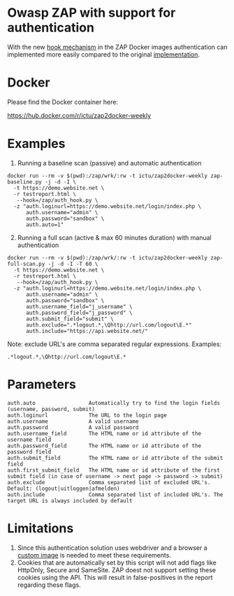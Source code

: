# Owasp ZAP with support for authentication
With the new [hook mechanism](https://github.com/zaproxy/zaproxy/issues/4925) in the ZAP Docker images authentication can implemented more easily compared to the original [implementation](https://github.com/ICTU/zap-baseline/blob/master/zap-baseline-custom.py).

# Docker

Please find the Docker container here:

https://hub.docker.com/r/ictu/zap2docker-weekly

# Examples

1. Running a baseline scan (passive) and automatic authentication
```
docker run --rm -v $(pwd):/zap/wrk/:rw -t ictu/zap2docker-weekly zap-baseline.py -j -d -I \
  -t https://demo.website.net \
  -r testreport.html \
   --hook=/zap/auth_hook.py \ 
  -z "auth.loginurl=https://demo.website.net/login/index.php \
      auth.username="admin" \
      auth.password="sandbox" \
      auth.auto=1"
```

2. Running a full scan (active & max 60 minutes duration) with manual authentication
```
docker run --rm -v $(pwd):/zap/wrk/:rw -t ictu/zap2docker-weekly zap-full-scan.py -j -d -I -T 60 \
  -t https://demo.website.net \
  -r testreport.html \
   --hook=/zap/auth_hook.py \
  -z "auth.loginurl=https://demo.website.net/login/index.php \
      auth.username="admin" \
      auth.password="sandbox" \
      auth.username_field="j_username" \
      auth.password_field="j_password" \
      auth.submit_field="submit" \
      auth.exclude=".*logout.*,\Qhttp://url.com/logout\E.*"
      auth.include="https://api.website.net/"
```

Note: exclude URL's are comma separated regular expressions. Examples:
```
.*logout.*,\Qhttp://url.com/logout\E.*
```

# Parameters

```
auth.auto                 Automatically try to find the login fields (username, password, submit)
auth.loginurl             The URL to the login page
auth.username             A valid username
auth.password             A valid password
auth.username_field       The HTML name or id attribute of the username field
auth.password_field       The HTML name or id attribute of the password field
auth.submit_field         The HTML name or id attribute of the submit field
auth.first_submit_field   The HTML name or id attribute of the first submit field (in case of username -> next page -> password -> submit)
auth.exclude              Comma separated list of excluded URL's. Default: (logout|uitloggen|afmelden)
auth.include              Comma separated list of included URL's. The target URL is always included by default
```

# Limitations
1. Since this authentication solution uses webdriver and a browser a [custom image](https://hub.docker.com/repository/docker/ictu/zap2docker-weekly) is needed to meet these requirements.
2. Cookies that are automatically set by this script will not add flags like HttpOnly, Secure and SameSite. ZAP doest not support setting these cookies using the API. This will result in false-positives in the report regarding these flags.
